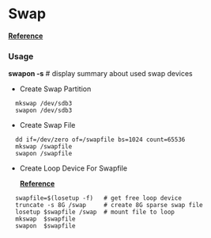 # Swap
[**Reference**](https://access.redhat.com/documentation/en-US/Red_Hat_Enterprise_Linux/3/html/System_Administration_Guide/s1-swap-adding.html)

### Usage
**swapon -s** # display summary about used swap devices
+ Create Swap Partition
```
  mkswap /dev/sdb3
  swapon /dev/sdb3
```
+ Create Swap File
```
  dd if=/dev/zero of=/swapfile bs=1024 count=65536
  mkswap /swapfile
  swapon /swapfile
```

+ Create Loop Device For Swapfile<p> 
[**Reference**](http://www.spinics.net/lists/linux-btrfs/msg28533.html)

```
  swapfile=$(losetup -f)   # get free loop device
  truncate -s 8G /swap     # create 8G sparse swap file 
  losetup $swapfile /swap  # mount file to loop
  mkswap  $swapfile
  swapon  $swapfile
```
